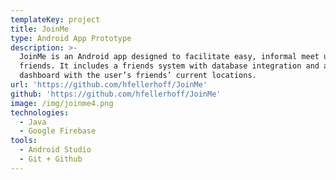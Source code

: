 ```yaml
---
templateKey: project
title: JoinMe
type: Android App Prototype
description: >-
  JoinMe is an Android app designed to facilitate easy, informal meet ups among
  friends. It includes a friends system with database integration and a clear
  dashboard with the user’s friends’ current locations.
url: 'https://github.com/hfellerhoff/JoinMe'
github: 'https://github.com/hfellerhoff/JoinMe'
image: /img/joinme4.png
technologies:
  - Java
  - Google Firebase
tools:
  - Android Studio
  - Git + Github
---
```


